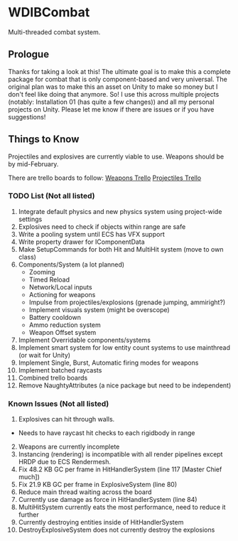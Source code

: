 # WDIBCombat
Multi-threaded combat system.

## Prologue
Thanks for taking a look at this! 
The ultimate goal is to make this a complete package for combat that is only component-based and very universal.
The original plan was to make this an asset on Unity to make so money but I don't feel like doing that anymore.
So! I use this across multiple projects (notably: Installation 01 (has quite a few changes)) and all my personal projects on Unity.
Please let me know if there are issues or if you have suggestions!

## Things to Know
Projectiles and explosives are currently viable to use. Weapons should be by mid-February.

There are trello boards to follow:
[Weapons Trello](https://trello.com/b/bDXbCzIO/ecsweapons "WDIB Weapon Trello")
[Projectiles Trello](https://trello.com/b/FguxaMwc/wdibprojectiles "WDIB Projectile Trello")


### TODO List (Not all listed)
1. Integrate default physics and new physics system using project-wide settings
2. Explosives need to check if objects within range are safe
3. Write a pooling system until ECS has VFX support
4. Write property drawer for IComponentData
5. Make SetupCommands for both Hit and MultiHit system (move to own class)
6. Components/System (a lot planned)
   * Zooming
   * Timed Reload
   * Network/Local inputs
   * Actioning for weapons
   * Impulse from projectiles/explosions (grenade jumping, ammiright?)
   * Implement visuals system (might be overscope)
   * Battery cooldown
   * Ammo reduction system
   * Weapon Offset system
7. Implement Overridable components/systems
8. Implement smart system for low entity count systems to use mainthread (or wait for Unity)
9. Implement Single, Burst, Automatic firing modes for weapons
10. Implement batched raycasts
11. Combined trello boards
12. Remove NaughtyAttributes (a nice package but need to be independent)


### Known Issues (Not all listed)
1. Explosives can hit through walls.
  * Needs to have raycast hit checks to each rigidbody in range
2. Weapons are currently incomplete
3. Instancing (rendering) is incompatible with all render pipelines except HRDP due to ECS Rendermesh.
4. Fix 48.2 KB GC per frame in HitHandlerSystem (line 117 [Master Chief much])
5. Fix 21.9 KB GC per frame in ExplosiveSystem (line 80) 
6. Reduce main thread waiting across the board
7. Currently use damage as force in HitHandlerSystem (line 84)
8. MultiHitSystem currently eats the most performance, need to reduce it further
9. Currently destroying entities inside of HitHandlerSystem 
10. DestroyExplosiveSystem does not currently destroy the explosions
